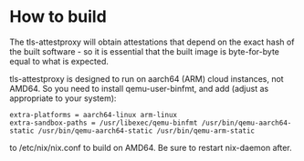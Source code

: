 # How to build
The tls-attestproxy will obtain attestations that depend on the exact hash of
the built software - so it is essential that the built image is byte-for-byte equal
to what is expected.

tls-attestproxy is designed to run on aarch64 (ARM) cloud instances, not AMD64.
So you need to install qemu-user-binfmt, and add (adjust as appropriate to your system):
```
extra-platforms = aarch64-linux arm-linux
extra-sandbox-paths = /usr/libexec/qemu-binfmt /usr/bin/qemu-aarch64-static /usr/bin/qemu-aarch64-static /usr/bin/qemu-arm-static
```
to /etc/nix/nix.conf to build on AMD64. Be sure to restart nix-daemon after.

